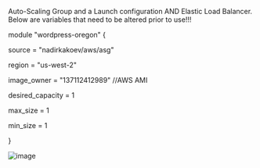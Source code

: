 Auto-Scaling Group and a Launch configuration AND  Elastic Load Balancer. Below are variables that need to be altered prior to use!!!

module "wordpress-oregon" {

source  = "nadirkakoev/aws/asg"

region = "us-west-2"

image_owner = "137112412989"            //AWS AMI

desired_capacity = 1

max_size = 1

min_size = 1

}

![image](https://user-images.githubusercontent.com/63379676/81458188-bc47d900-915e-11ea-9639-57fb24899166.png)
